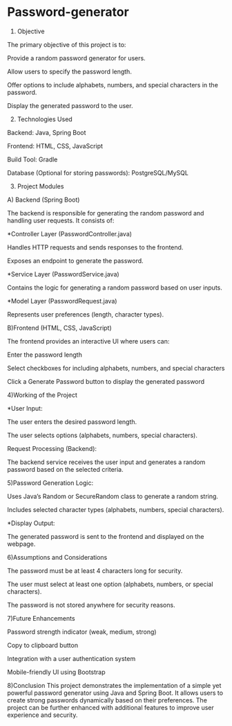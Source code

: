# Password-generator
1) Objective

The primary objective of this project is to:

Provide a random password generator for users.

Allow users to specify the password length.

Offer options to include alphabets, numbers, and special characters in the password.

Display the generated password to the user.

2) Technologies Used
   
Backend: Java, Spring Boot

Frontend: HTML, CSS, JavaScript

Build Tool: Gradle

Database (Optional for storing passwords): PostgreSQL/MySQL

3) Project Modules
   
A) Backend (Spring Boot)

The backend is responsible for generating the random password and handling user requests. It consists of:

*Controller Layer (PasswordController.java)

Handles HTTP requests and sends responses to the frontend.

Exposes an endpoint to generate the password.

*Service Layer (PasswordService.java)

Contains the logic for generating a random password based on user inputs.

*Model Layer (PasswordRequest.java)

Represents user preferences (length, character types).

B)Frontend (HTML, CSS, JavaScript)

The frontend provides an interactive UI where users can:

Enter the password length

Select checkboxes for including alphabets, numbers, and special characters

Click a Generate Password button to display the generated password

4)Working of the Project

*User Input:

The user enters the desired password length.

The user selects options (alphabets, numbers, special characters).

Request Processing (Backend):

The backend service receives the user input and generates a random password based on the selected criteria.

5)Password Generation Logic:

Uses Java’s Random or SecureRandom class to generate a random string.

Includes selected character types (alphabets, numbers, special characters).

*Display Output:

The generated password is sent to the frontend and displayed on the webpage.

6)Assumptions and Considerations

The password must be at least 4 characters long for security.

The user must select at least one option (alphabets, numbers, or special characters).

The password is not stored anywhere for security reasons.

7)Future Enhancements

Password strength indicator (weak, medium, strong)

Copy to clipboard button

Integration with a user authentication system

Mobile-friendly UI using Bootstrap

8)Conclusion
This project demonstrates the implementation of a simple yet powerful password generator using Java and Spring Boot. It allows users to create strong passwords dynamically based on their preferences. The project can be further enhanced with additional features to improve user experience and security.
